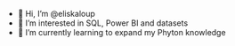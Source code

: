 - 👋 Hi, I’m @eliskaloup
- 👀 I’m interested in SQL, Power BI and datasets
- 🌱 I’m currently learning to expand my Phyton knowledge
